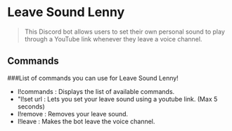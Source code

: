 # Leave Sound Lenny

> This Discord bot allows users to set their own personal sound to play through a YouTube link whenever they leave a voice channel.

## Commands
###List of commands you can use for Leave Sound Lenny!
- l!commands : Displays the list of available commands.
- "l!set url : Lets you set your leave sound using a youtube link. (Max 5 seconds)
- l!remove : Removes your leave sound.
- l!leave : Makes the bot leave the voice channel.
